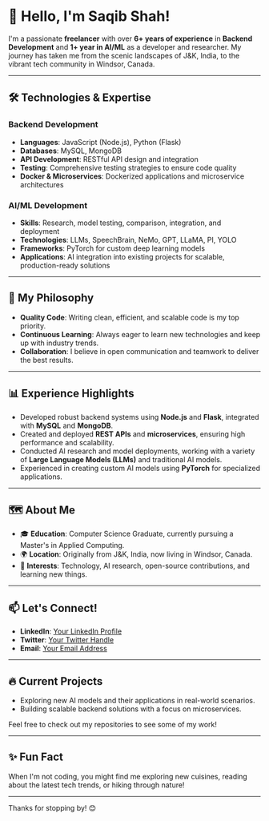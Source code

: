 # 👋 Hello, I'm Saqib Shah!

I'm a passionate **freelancer** with over **6+ years of experience** in **Backend Development** and **1+ year in AI/ML** as a developer and researcher. My journey has taken me from the scenic landscapes of J&K, India, to the vibrant tech community in Windsor, Canada.

---

## 🛠️ **Technologies & Expertise**

### **Backend Development**
- **Languages**: JavaScript (Node.js), Python (Flask)
- **Databases**: MySQL, MongoDB
- **API Development**: RESTful API design and integration
- **Testing**: Comprehensive testing strategies to ensure code quality
- **Docker & Microservices**: Dockerized applications and microservice architectures

### **AI/ML Development**
- **Skills**: Research, model testing, comparison, integration, and deployment
- **Technologies**: LLMs, SpeechBrain, NeMo, GPT, LLaMA, PI, YOLO
- **Frameworks**: PyTorch for custom deep learning models
- **Applications**: AI integration into existing projects for scalable, production-ready solutions

---

## 🌟 **My Philosophy**
- **Quality Code**: Writing clean, efficient, and scalable code is my top priority.
- **Continuous Learning**: Always eager to learn new technologies and keep up with industry trends.
- **Collaboration**: I believe in open communication and teamwork to deliver the best results.

---

## 📊 **Experience Highlights**

- Developed robust backend systems using **Node.js** and **Flask**, integrated with **MySQL** and **MongoDB**.
- Created and deployed **REST APIs** and **microservices**, ensuring high performance and scalability.
- Conducted AI research and model deployments, working with a variety of **Large Language Models (LLMs)** and traditional AI models.
- Experienced in creating custom AI models using **PyTorch** for specialized applications.

---

## 🗺️ **About Me**

- 🎓 **Education**: Computer Science Graduate, currently pursuing a Master's in Applied Computing.
- 🌍 **Location**: Originally from J&K, India, now living in Windsor, Canada.
- 🌱 **Interests**: Technology, AI research, open-source contributions, and learning new things.

---

## 📫 **Let's Connect!**

- **LinkedIn**: [Your LinkedIn Profile](#)
- **Twitter**: [Your Twitter Handle](#)
- **Email**: [Your Email Address](mailto:your.email@example.com)

---

## 🔥 **Current Projects**
- Exploring new AI models and their applications in real-world scenarios.
- Building scalable backend solutions with a focus on microservices.

Feel free to check out my repositories to see some of my work!

---

## ✨ **Fun Fact**
When I'm not coding, you might find me exploring new cuisines, reading about the latest tech trends, or hiking through nature!

<!-- ![GitHub Stats](https://github-readme-stats.vercel.app/api?username=yourusername&show_icons=true&theme=radical) 
![Top Languages](https://github-readme-stats.vercel.app/api/top-langs/?username=yourusername&layout=compact&theme=radical) -->

---

Thanks for stopping by! 😊
